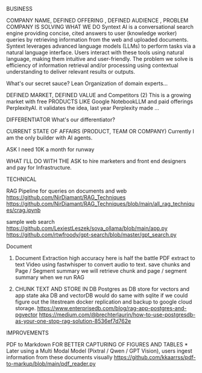 
BUSINESS

COMPANY NAME, DEFINED OFFERING , DEFINED AUDIENCE , PROBLEM COMPANY IS SOLVING
WHAT WE DO
Syntext AI is a conversational search engine providing concise, cited answers to user (knowledge worker) queries by retrieving information from the web and uploaded documents.
Syntext leverages advanced language models (LLMs) to perform tasks via a natural language interface. Users interact with these tools using natural language, making them intuitive and user-friendly. The problem we solve is efficiency of information retrieval and/or processing using contextual understanding to deliver relevant results or outputs.

What's our secret sauce?
Lean Organization of domain experts...

DEFINED MARKET, DEFINED VALUE and Competitors (2)
This is a growing market with free PRODUCTS LIKE Google NotebookLLM and paid offerings PerplexityAI.  it validates the idea, last year Perplexity made ...

DIFFERENTIATOR
What's our differentiator?

CURRENT STATE OF AFFAIRS (PRODUCT, TEAM OR COMPANY)
Currently I am the only builder with AI agents. 

ASK
I need 10K a month for runway 

WHAT I'LL DO WITH THE ASK
to hire marketers and front end designers and pay for Infrastructure.


TECHNICAL


RAG Pipeline for queries on documents and web 
https://github.com/NirDiamant/RAG_Techniques
https://github.com/NirDiamant/RAG_Techniques/blob/main/all_rag_techniques/crag.ipynb

sample web search 
https://github.com/LexiestLeszek/sova_ollama/blob/main/app.py
https://github.com/rtwfroody/gpt-search/blob/master/gpt_search.py


Document

1. Document Extraction high accuracy here is half the battle
PDF extract to text
Video using fastwhisper to convert audio to text.
save chunks and Page / Segment summary 
we will retrieve chunk and page / segment summary when we run RAG 




2. CHUNK TEXT AND STORE IN DB
Postgres as DB store for vectors and app state aka DB and vectorDB would do same with sqlite if we could figure out the litestream docker replication and backup to google cloud storage.
https://www.enterprisedb.com/blog/rag-app-postgres-and-pgvector
https://medium.com/@brechterlaurin/how-to-use-postgresdb-as-your-one-stop-rag-solution-8536ef7d762e




IMPROVEMENTS

PDF to Markdown FOR BETTER CAPTURING OF FIGURES AND TABLES *
Later using a Multi Modal Model (Pixtral / Qwen / GPT Vision), users ingest information from these documents visually 
https://github.com/kkaarrss/pdf-to-markup/blob/main/pdf_reader.py